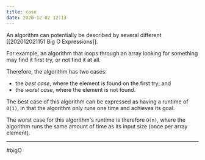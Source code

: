 ```yaml
---
title: case
date: 2020-12-02 12:13
---
```


An algorithm can potentially be described by several different
[[202012021151 Big O Expressions]].

For example, an algorithm that loops through an array looking for something may
find it first try, or not find it at all.

Therefore, the algorithm has two cases:

- the _best case_, where the element is found on the first try; and
- the _worst case_, where the element is not found.

The best case of this algorithm can be expressed as having a runtime of `O(1)`,
in that the algorithm only runs one time and achieves its goal.

The worst case for this algorithm's runtime is therefore `O(n)`, where the
algorithm runs the same amount of time as its input size (once per array
element).

---

#bigO
